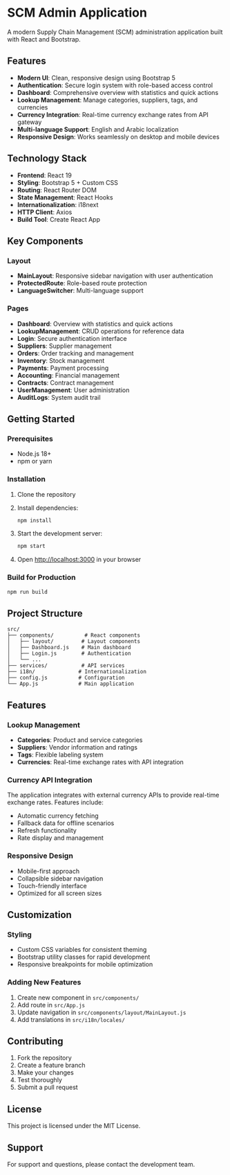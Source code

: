 # SCM Admin Application

A modern Supply Chain Management (SCM) administration application built with React and Bootstrap.

## Features

- **Modern UI**: Clean, responsive design using Bootstrap 5
- **Authentication**: Secure login system with role-based access control
- **Dashboard**: Comprehensive overview with statistics and quick actions
- **Lookup Management**: Manage categories, suppliers, tags, and currencies
- **Currency Integration**: Real-time currency exchange rates from API gateway
- **Multi-language Support**: English and Arabic localization
- **Responsive Design**: Works seamlessly on desktop and mobile devices

## Technology Stack

- **Frontend**: React 19
- **Styling**: Bootstrap 5 + Custom CSS
- **Routing**: React Router DOM
- **State Management**: React Hooks
- **Internationalization**: i18next
- **HTTP Client**: Axios
- **Build Tool**: Create React App

## Key Components

### Layout
- **MainLayout**: Responsive sidebar navigation with user authentication
- **ProtectedRoute**: Role-based route protection
- **LanguageSwitcher**: Multi-language support

### Pages
- **Dashboard**: Overview with statistics and quick actions
- **LookupManagement**: CRUD operations for reference data
- **Login**: Secure authentication interface
- **Suppliers**: Supplier management
- **Orders**: Order tracking and management
- **Inventory**: Stock management
- **Payments**: Payment processing
- **Accounting**: Financial management
- **Contracts**: Contract management
- **UserManagement**: User administration
- **AuditLogs**: System audit trail

## Getting Started

### Prerequisites
- Node.js 18+ 
- npm or yarn

### Installation
1. Clone the repository
2. Install dependencies:
   ```bash
   npm install
   ```

3. Start the development server:
   ```bash
   npm start
   ```

4. Open [http://localhost:3000](http://localhost:3000) in your browser

### Build for Production
```bash
npm run build
```

## Project Structure

```
src/
├── components/          # React components
│   ├── layout/         # Layout components
│   ├── Dashboard.js    # Main dashboard
│   ├── Login.js        # Authentication
│   └── ...
├── services/           # API services
├── i18n/              # Internationalization
├── config.js          # Configuration
└── App.js             # Main application
```

## Features

### Lookup Management
- **Categories**: Product and service categories
- **Suppliers**: Vendor information and ratings
- **Tags**: Flexible labeling system
- **Currencies**: Real-time exchange rates with API integration

### Currency API Integration
The application integrates with external currency APIs to provide real-time exchange rates. Features include:
- Automatic currency fetching
- Fallback data for offline scenarios
- Refresh functionality
- Rate display and management

### Responsive Design
- Mobile-first approach
- Collapsible sidebar navigation
- Touch-friendly interface
- Optimized for all screen sizes

## Customization

### Styling
- Custom CSS variables for consistent theming
- Bootstrap utility classes for rapid development
- Responsive breakpoints for mobile optimization

### Adding New Features
1. Create new component in `src/components/`
2. Add route in `src/App.js`
3. Update navigation in `src/components/layout/MainLayout.js`
4. Add translations in `src/i18n/locales/`

## Contributing

1. Fork the repository
2. Create a feature branch
3. Make your changes
4. Test thoroughly
5. Submit a pull request

## License

This project is licensed under the MIT License.

## Support

For support and questions, please contact the development team.